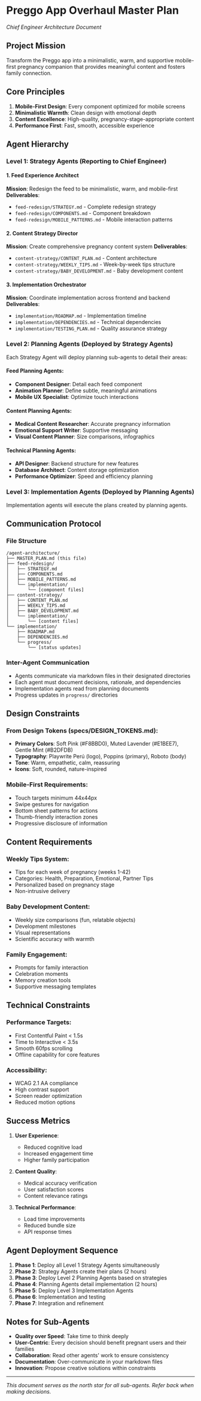 # Preggo App Overhaul Master Plan
*Chief Engineer Architecture Document*

## Project Mission
Transform the Preggo app into a minimalistic, warm, and supportive mobile-first pregnancy companion that provides meaningful content and fosters family connection.

## Core Principles
1. **Mobile-First Design**: Every component optimized for mobile screens
2. **Minimalistic Warmth**: Clean design with emotional depth
3. **Content Excellence**: High-quality, pregnancy-stage-appropriate content
4. **Performance First**: Fast, smooth, accessible experience

## Agent Hierarchy

### Level 1: Strategy Agents (Reporting to Chief Engineer)

#### 1. Feed Experience Architect
**Mission**: Redesign the feed to be minimalistic, warm, and mobile-first
**Deliverables**: 
- `feed-redesign/STRATEGY.md` - Complete redesign strategy
- `feed-redesign/COMPONENTS.md` - Component breakdown
- `feed-redesign/MOBILE_PATTERNS.md` - Mobile interaction patterns

#### 2. Content Strategy Director  
**Mission**: Create comprehensive pregnancy content system
**Deliverables**:
- `content-strategy/CONTENT_PLAN.md` - Content architecture
- `content-strategy/WEEKLY_TIPS.md` - Week-by-week tips structure
- `content-strategy/BABY_DEVELOPMENT.md` - Baby development content

#### 3. Implementation Orchestrator
**Mission**: Coordinate implementation across frontend and backend
**Deliverables**:
- `implementation/ROADMAP.md` - Implementation timeline
- `implementation/DEPENDENCIES.md` - Technical dependencies
- `implementation/TESTING_PLAN.md` - Quality assurance strategy

### Level 2: Planning Agents (Deployed by Strategy Agents)

Each Strategy Agent will deploy planning sub-agents to detail their areas:

#### Feed Planning Agents:
- **Component Designer**: Detail each feed component
- **Animation Planner**: Define subtle, meaningful animations
- **Mobile UX Specialist**: Optimize touch interactions

#### Content Planning Agents:
- **Medical Content Researcher**: Accurate pregnancy information
- **Emotional Support Writer**: Supportive messaging
- **Visual Content Planner**: Size comparisons, infographics

#### Technical Planning Agents:
- **API Designer**: Backend structure for new features
- **Database Architect**: Content storage optimization
- **Performance Optimizer**: Speed and efficiency planning

### Level 3: Implementation Agents (Deployed by Planning Agents)

Implementation agents will execute the plans created by planning agents.

## Communication Protocol

### File Structure
```
/agent-architecture/
├── MASTER_PLAN.md (this file)
├── feed-redesign/
│   ├── STRATEGY.md
│   ├── COMPONENTS.md
│   ├── MOBILE_PATTERNS.md
│   └── implementation/
│       └── [component files]
├── content-strategy/
│   ├── CONTENT_PLAN.md
│   ├── WEEKLY_TIPS.md
│   ├── BABY_DEVELOPMENT.md
│   └── implementation/
│       └── [content files]
└── implementation/
    ├── ROADMAP.md
    ├── DEPENDENCIES.md
    └── progress/
        └── [status updates]
```

### Inter-Agent Communication
- Agents communicate via markdown files in their designated directories
- Each agent must document decisions, rationale, and dependencies
- Implementation agents read from planning documents
- Progress updates in `progress/` directories

## Design Constraints

### From Design Tokens (specs/DESIGN_TOKENS.md):
- **Primary Colors**: Soft Pink (#F8BBD0), Muted Lavender (#E1BEE7), Gentle Mint (#B2DFDB)
- **Typography**: Playwrite Perú (logo), Poppins (primary), Roboto (body)
- **Tone**: Warm, empathetic, calm, reassuring
- **Icons**: Soft, rounded, nature-inspired

### Mobile-First Requirements:
- Touch targets minimum 44x44px
- Swipe gestures for navigation
- Bottom sheet patterns for actions
- Thumb-friendly interaction zones
- Progressive disclosure of information

## Content Requirements

### Weekly Tips System:
- Tips for each week of pregnancy (weeks 1-42)
- Categories: Health, Preparation, Emotional, Partner Tips
- Personalized based on pregnancy stage
- Non-intrusive delivery

### Baby Development Content:
- Weekly size comparisons (fun, relatable objects)
- Development milestones
- Visual representations
- Scientific accuracy with warmth

### Family Engagement:
- Prompts for family interaction
- Celebration moments
- Memory creation tools
- Supportive messaging templates

## Technical Constraints

### Performance Targets:
- First Contentful Paint < 1.5s
- Time to Interactive < 3.5s
- Smooth 60fps scrolling
- Offline capability for core features

### Accessibility:
- WCAG 2.1 AA compliance
- High contrast support
- Screen reader optimization
- Reduced motion options

## Success Metrics

1. **User Experience**:
   - Reduced cognitive load
   - Increased engagement time
   - Higher family participation

2. **Content Quality**:
   - Medical accuracy verification
   - User satisfaction scores
   - Content relevance ratings

3. **Technical Performance**:
   - Load time improvements
   - Reduced bundle size
   - API response times

## Agent Deployment Sequence

1. **Phase 1**: Deploy all Level 1 Strategy Agents simultaneously
2. **Phase 2**: Strategy Agents create their plans (2 hours)
3. **Phase 3**: Deploy Level 2 Planning Agents based on strategies
4. **Phase 4**: Planning Agents detail implementation (2 hours)
5. **Phase 5**: Deploy Level 3 Implementation Agents
6. **Phase 6**: Implementation and testing
7. **Phase 7**: Integration and refinement

## Notes for Sub-Agents

- **Quality over Speed**: Take time to think deeply
- **User-Centric**: Every decision should benefit pregnant users and their families
- **Collaboration**: Read other agents' work to ensure consistency
- **Documentation**: Over-communicate in your markdown files
- **Innovation**: Propose creative solutions within constraints

---

*This document serves as the north star for all sub-agents. Refer back when making decisions.*